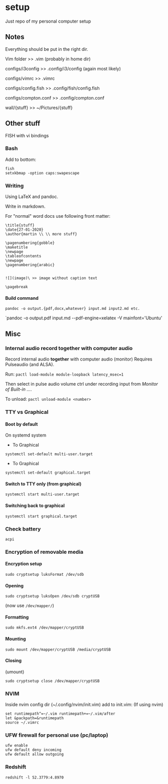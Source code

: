 # setup
Just repo of my personal computer setup


## Notes

Everything should be put in the right dir.

Vim folder >> .vim (probably in home dir)

configs/i3config >> .config/i3/config (again most likely)

configs/vimrc >> .vimrc

configs/config.fish >> .config/fish/config.fish

configs/compton.conf >> .config/compton.conf

wall/{stuff} >> ~/Pictures/{stuff}

## Other stuff

FISH with vi bindings

### Bash

Add to bottom:

```
fish
setxkbmap -option caps:swapescape
```

### Writing

Using LaTeX and pandoc.

Write in markdown.

For "normal" word docs use following front matter:

```
\title{stuff}
\date{27-01-2020}
\author{martin \\ \\ more stuff}

\pagenumbering{gobble}
\maketitle
\newpage
\tableofcontents
\newpage
\pagenumbering{arabic}


![](image)\ >> image without caption text

\pagebreak
```

#### Build command

`pandoc -o output.{pdf,docx,whatever} input.md input2.md etc.`

`pandoc -o output.pdf input.md --pdf-engine=xelatex -V mainfont='Ubuntu'

## Misc

### Internal audio record together with computer audio

Record internal audio **together** with computer audio (monitor)
Requires Pulseaudio (and ALSA).

Run:
`pactl load-module module-loopback latency_msec=1`

Then select in pulse audio volume ctrl under recording input from *Monitor of Built-in ...*.

To unload:
`pactl unload-module <number>`

### TTY vs Graphical

#### Boot by default

 On systemd system

- To Graphical

`systemctl set-default multi-user.target`

- To Graphical

`systemctl set-default graphical.target`

#### Switch to TTY only (from graphical)

`systemctl start multi-user.target`

#### Switching back to graphical

`systemctl start graphical.target`

### Check battery

`acpi`

### Encryption of removable media

#### Encryption setup

`sudo cryptsetup luksFormat /dev/sdb`

#### Opening

`sudo cryptsetup luksOpen /dev/sdb cryptUSB`

(now use `/dev/mapper/`)

#### Formatting

`sudo mkfs.ext4 /dev/mapper/cryptUSB`

#### Mounting

`sudo mount /dev/mapper/cryptUSB /media/cryptUSB`

#### Closing

(umount)

`sudo cryptsetup close /dev/mapper/cryptUSB`

### NVIM

Inside nvim config dir (~/.config/nvim/init.vim) add to init.vim:
(If using nvim)
```
set runtimepath^=~/.vim runtimepath+=~/.vim/after
let &packpath=&runtimepath
source ~/.vimrc
``` 

### UFW firewall for personal use (pc/laptop)

```
ufw enable
ufw default deny incoming
ufw default allow outgoing
```

### Redshift

```
redshift -l 52.3779:4.8970
```
